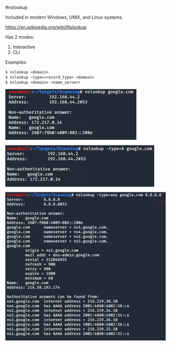 #nslookup 

Included in modern Windows, UNIX, and Linux systems.

https://en.wikipedia.org/wiki/Nslookup

Has 2 modes:
1. Interactive
2. CLI

Examples:

```
$ nslookup <domain>
$ nslookup -type=<record_type> <domain>
$ nslookup <domain> <name_server>
```


![](../../_attachments/basic_usage.png)

![](../../_attachments/basic_usage-1.png)

![](../../_attachments/basic_usage-2.png)